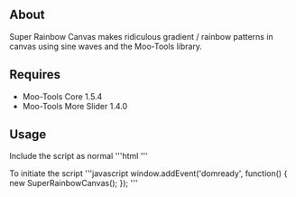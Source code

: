 ## About
Super Rainbow Canvas makes ridiculous gradient / rainbow patterns in canvas using sine waves and the Moo-Tools library.

## Requires
- Moo-Tools Core 1.5.4
- Moo-Tools More Slider 1.4.0

## Usage
Include the script as normal
'''html
    <script type="text/javascript" src="../src/SuperRainbowCanvas.js"></script>
'''

To initiate the script
'''javascript
	window.addEvent('domready', function()
	{
		new SuperRainbowCanvas();
	});
'''
